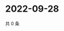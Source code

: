 # 2022-09-28

共 0 条

<!-- BEGIN WEIBO -->
<!-- 最后更新时间 Wed Sep 28 2022 22:24:45 GMT+0800 (China Standard Time) -->

<!-- END WEIBO -->
